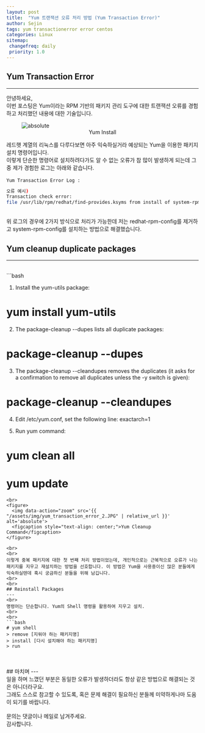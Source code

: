 ```yaml
---
layout: post
title:  "Yum 트랜잭션 오류 처리 방법 (Yum Transaction Error)"
author: Sejin
tags: yum transactionerror error centos
categories: Linux
sitemap:
 changefreq: daily
 priority: 1.0
---
```


## Yum Transaction Error
---
안녕하세요, <br>
이번 포스팅은 Yum이라는 RPM 기반의 패키지 관리 도구에 대한 트랜잭션 오류를 경험하고 처리했던 내용에 대한 기술입니다.
<br>

<figure>
  <img data-action="zoom" src='{{ "/assets/img/yum_transaction_error_1.JPG" | relative_url }}' alt='absolute'>
  <figcaption style="text-align: center;">Yum Install</figcaption>
</figure>



레드햇 계열의 리눅스를 다루다보면 아주 익숙하실거라 예상되는 Yum을 이용한 패키지 설치 명령어입니다.
<br>
이렇게 단순한 명령어로  설치하려다가도 알 수 없는 오류가 참 많이 발생하게 되는데 그 중 제가 경험한 로그는 아래와 같습니다.
<br>
<br>
`Yum Transaction Error Log :`

```bash
오류 예시)
Transaction check error:
file /usr/lib/rpm/redhat/find-provides.ksyms from install of system-rpm-config-9.1.0-76.amzn2.0.10.noarch conflicts with file from package redhat-rpm-config.9.1.0-80.el7.centos.noarch
```
<br>
위 로그의 경우에 2가지 방식으로 처리가 가능한데 저는 redhat-rpm-config를 제거하고 system-rpm-config를 설치하는 방법으로 해결했습니다.<br>

## Yum cleanup duplicate packages
---
<br>
```bash

1. Install the yum-utils package:
# yum install yum-utils

2. The package-cleanup --dupes lists all duplicate packages:
# package-cleanup --dupes

3. The package-cleanup --cleandupes removes the duplicates 
(it asks for a confirmation to remove all duplicates unless the -y switch is given):
# package-cleanup --cleandupes  

4. Edit /etc/yum.conf, set the following line:
exactarch=1

5. Run yum command:
# yum clean all
# yum update
```
<br>
<figure>
  <img data-action="zoom" src='{{ "/assets/img/yum_transaction_error_2.JPG" | relative_url }}' alt='absolute'>
  <figcaption style="text-align: center;">Yum Cleanup Command</figcaption>
</figure>

<br>
<br>
이렇게 중복 패키지에 대한 첫 번째 처리 방법이었는데, 개인적으로는 근복적으로 오류가 나는 패키지를 지우고 재설치하는 방법을 선호합니다. 이 방법은 Yum을 사용중이신 많은 분들에게 익숙하실텐데 혹시 궁금하신 분들을 위해 남깁니다.
<br>
<br>
## Reinstall Packages
---
<br>
명령어는 단순합니다. Yum의 Shell 명령을 활용하여 지우고 설치.
<br>
<br>
```bash
# yum shell 
> remove [지워야 하는 패키지명] 
> install [다시 설치해야 하는 패키지명] 
> run
```
<br>
<br>
## 마치며
---
<br>
일을 하며 느꼈던 부분은 동일한 오류가 발생하더라도 항상 같은 방법으로 해결되는 것은 아니더라구요.
<br>
그래도 스스로 참고할 수 있도록, 혹은 문제 해결이 필요하신 분들께 미약하게나마 도움이 되기를 바랍니다.
<br>
<br>
문의는 댓글이나 메일로 남겨주세요. <br>
감사합니다.

